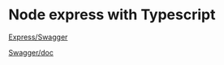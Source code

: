 # Node express with Typescript

[Express/Swagger](https://nerd-corner.com/import-swagger-in-node-typescript-project/)

[Swagger/doc](http://localhost:4002/api-docs/)